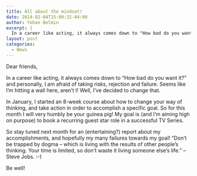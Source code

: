 ```yaml
---
title: All about the mindset!
date: 2014-02-04T15:00:32-04:00
author: Yohan Belmin
excerpt: |
  In a career like acting, it always comes down to "How bad do you want it?" and personally, I am afraid of taking risks, rejection and failure. Seems like I'm hitting a wall here, aren't I! Well, I've decided to change that.
layout: post
categories:
  - News
---
```

Dear friends,

In a career like acting, it always comes down to &#8220;How bad do you want it?&#8221; and personally, I am afraid of taking risks, rejection and failure. Seems like I&#8217;m hitting a wall here, aren&#8217;t I! Well, I&#8217;ve decided to change that.

In January, I started an 8-week course about how to change your way of thinking, and take action in order to accomplish a specific goal. So for this month I will very humbly be your guinea pig! My goal is (and I&#8217;m aiming high on purpose) to book a recurring guest star role in a successful TV Series.

So stay tuned next month for an (entertaining?) report about my accomplishments, and hopefully my many failures towards my goal! &#8220;Don&#8217;t be trapped by dogma &#8211; which is living with the results of other people&#8217;s thinking. Your time is limited, so don&#8217;t waste it living someone else&#8217;s life.&#8221; &#8211; Steve Jobs. :-)

Be well!
